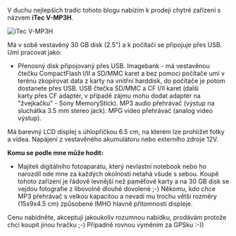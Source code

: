 <!-- dcterms:identifier = riderweblog#142 -->
<!-- dcterms:title = Prodám 30 GB imagebank/MP3 audio & MPEG video player/USB čtečku karet -->
<!-- np9:categoryId = 1 -->
<!-- x4w:category = Koně -->
<!-- np9:authorId = 1 -->
<!-- np9:authorEmail = michal.valasek@altairis.cz -->
<!-- dcterms:creator = Michal Altair Valášek -->
<!-- dcterms:created = 2004-03-25T20:13:24+01:00 -->
<!-- dcterms:dateAccepted = 2004-03-25T20:13:24+01:00 -->

V duchu nejlepších tradic tohoto blogu nabízím k prodeji chytré zařízení s názvem **iTec V-MP3H**.

![iTec V-MP3H](http://weblog.rider.cz/files/itec-v-mp3h.jpg)

Má v sobě vestavěný 30 GB disk (2.5") a k počítači se připojuje přes USB. Umí pracovat jako:

*   Přenosný disk připojovaný přes USB. Imagebank - má vestavěnou čtečku CompactFlash I/II a SD/MMC karet a bez pomoci počítače umí v terénu zkopírovat data z karty na vnitřní harddisk, do počítače je potom dostanete přes USB. USB čtečka SD/MMC a CF I/II karet (další karty přes CF adaptér, v případě zájmu mohu dodat adaptér na "žvejkačku" - Sony MemoryStick). MP3 audio přehrávač (výstup na sluchátka 3.5 mm stereo jack). MPG video přehrávač (analog video výstup). 

Má barevný LCD displej s úhlopříčkou 6.5 cm, na kterém lze prohlížet fotky a videa. Napájení z vestavěného akumulátoru nebo externího zdroje 12V.

**Komu se podle mne může hodit:**

*   Majiteli digitálního fotoaparátu, který nevlastní notebook nebo ho narozdíl ode mne za každých okolností netahá všude s sebou. Koupě tohoto zařízení je řádově levnější než paměťové karty a na 30 GB disk se vejdou fotografie z libovolně dlouhé dovolené ;-) Někomu, kdo chce MP3 přehrávač s velkou kapacitou a nevadí mu trochu větší rozměry (15x9x4.5 cm) způsobené IMHO hlavně přítomností displeje. 

Cenu nabídněte, akceptuji jakoukoliv rozumnou nabídku, prodávám protože chci koupit jinou hračku ;-) Případně rovnou vyměním za GPSku :-))